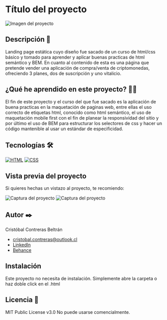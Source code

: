 # Título del proyecto
![Imagen del proyecto](https://github.com/AsCraftC/mobile-first/?raw=true)

## Descripción 📑

Landing page estática cuyo diseño fue sacado de un curso de html/css básico y tomado para aprender y aplicar buenas practicas de html semántico y BEM. En cuanto al contenido de esta es una página que pretende vender una aplicación de compra/venta de criptomonedas, ofreciendo 3 planes, dos de suscripción y uno vitalicio.

## ¿Qué he aprendido en este proyecto? 🙇🏻 

El fin de este proyecto y el curso del que fue sacado es la aplicación de buena practicas en la maquetación de paginas web, entre ellas el uso correcto de etiquetas html, conocido como html semántico, el uso de maquetación mobile first con el fin de planear la responsividad del sitio y por último el uso de BEM para estructurar los selectores de css y hacer un código mantenible al usar un estándar de especificidad.

## Tecnologías 🛠
<!-- Iconos sacados de: https://github.com/hendrasob/badges/blob/master/README.md y https://github.com/alexandresanlim/Badges4-README.md-Profile -->
[![HTML](https://img.shields.io/badge/HTML5-E34F26?style=for-the-badge&logo=html5&logoColor=white)](https://es.wikipedia.org/wiki/HTML5)
[![CSS](https://img.shields.io/badge/CSS3-1572B6?style=for-the-badge&logo=css3&logoColor=white)](https://es.wikipedia.org/wiki/CSS)

## Vista previa del proyecto
Si quieres hechas un vistazo al proyecto, te recomiendo:

![Captura del proyecto](https://github.com/AsCraftC/mobile-first/?raw=true)
![Captura del proyecto](https://github.com/AsCraftC/mobile-first/?raw=true)


## Autor ✒️
Cristóbal Contreras Beltrán

* [cristobal.contreras@outlook.cl](cristobal.contreras@outlook.cl)
* [LinkedIn](https://www.linkedin.com/in/cristobal-contreras-beltran/)
* [Behance](https://www.behance.net/AsCraftC)


## Instalación 
Este proyecto no necesita de instalación. Simplemente abre la carpeta o haz doble click en el .html
  
## Licencia 📄
MIT Public License v3.0
No puede usarse comencialmente.
